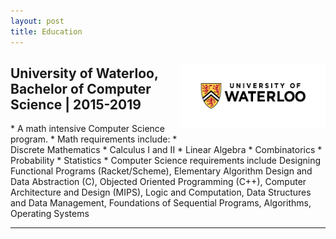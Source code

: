 ```yaml
---
layout: post
title: Education
---
```

<p style="float: right;"><img src="../public/waterloo.png" height="100px" width="232px"></p>
<h2>University of Waterloo, Bachelor of Computer Science | 2015-2019</h2>
* A math intensive Computer Science program.
* Math requirements include: 
  * Discrete Mathematics
  * Calculus I and II
  * Linear Algebra
  * Combinatorics
  * Probability
* Statistics
* Computer Science requirements include Designing Functional Programs (Racket/Scheme), Elementary Algorithm Design and Data Abstraction (C), Objected Oriented Programming (C++), Computer Architecture and Design (MIPS), Logic and Computation, Data Structures and Data Management, Foundations of Sequential Programs, Algorithms, Operating Systems
<hr style="clear:both;">
